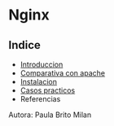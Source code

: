 # Nginx
## Indice
- [Introduccion](introducion.md)
- [Comparativa con apache](comparativa.md)
- [Instalacion](instalacion.md)
- [Casos practicos](practicos.md)
- Referencias

Autora: Paula Brito Milan
